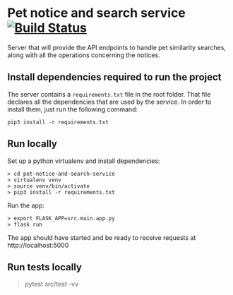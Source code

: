 # Pet notice and search service [![Build Status](https://app.travis-ci.com/PetMonitor/pet-notice-and-search-service.svg?branch=main)](https://app.travis-ci.com/PetMonitor/pet-notice-and-search-service)

Server that will provide the API endpoints to handle pet similarity searches, along with all the operations concerning the notices.

## Install dependencies required to run the project

The server contains a `requirements.txt` file in the root folder. That file declares all the dependencies that are used by the service. In order to install them, just run the following command:

`pip3 install -r requirements.txt`
   
## Run locally

  Set up a python virtualenv and install dependencies:
  
    > cd pet-notice-and-search-service
    > virtualenv venv
    > source venv/bin/activate
    > pip3 install -r requirements.txt

  Run the app:

    > export FLASK_APP=src.main.app.py
    > flask run
 
  The app should have started and be ready to receive requests at http://localhost:5000

## Run tests locally

   > pytest src/test -vv